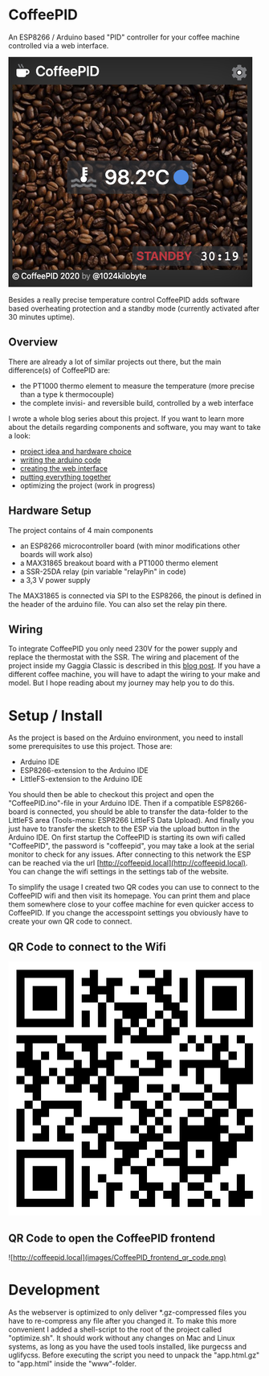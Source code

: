 # CoffeePID

An ESP8266 / Arduino based "PID" controller for your coffee machine controlled via a web interface. 

![CoffeePID Homescreen](images/CoffeePID_Homescreen.png)

Besides a really precise temperature control CoffeePID adds software based overheating protection and a standby mode (currently activated after 30 minutes uptime).

## Overview

There are already a lot of similar projects out there, but the main difference(s) of CoffeePID are:
- the PT1000 thermo element to measure the temperature (more precise than a type k thermocouple)
- the complete invisi- and reversible build, controlled by a web interface

I wrote a whole blog series about this project. If you want to learn more about the details regarding components and software, you may want to take a look:
- [project idea and hardware choice](https://1024kilobyte.com/blog/2020/3/3/new-project-coffeepid-a-generic-pid-controller-for-coffee-machines)
- [writing the arduino code](https://1024kilobyte.com/blog/2020/3/3/coffeepid-the-software)
- [creating the web interface](https://1024kilobyte.com/blog/2020/8/2/coffeepid-the-web-interface)
- [putting everything together](https://1024kilobyte.com/blog/2020/7/22/coffeepid-the-build)
- optimizing the project (work in progress)

## Hardware Setup

The project contains of 4 main components
- an ESP8266 microcontroller board (with minor modifications other boards will work also)
- a MAX31865 breakout board with a PT1000 thermo element
- a SSR-25DA relay (pin variable "relayPin" in code)
- a 3,3 V power supply

The MAX31865 is connected via SPI to the ESP8266, the pinout is defined in the header of the arduino file. You can also set the relay pin there.

## Wiring

To integrate CoffeePID you only need 230V for the power supply and replace the thermostat with the SSR. The wiring and placement of the project inside my Gaggia Classic is described in this [blog post](https://1024kilobyte.com/blog/2020/7/22/coffeepid-the-build). If you have a different coffee machine, you will have to adapt the wiring to your make and model. But I hope reading about my journey may help you to do this.

# Setup / Install

As the project is based on the Arduino environment, you need to install some prerequisites to use this project. Those are:

- Arduino IDE
- ESP8266-extension to the Arduino IDE
- LittleFS-extension to the Arduino IDE

You should then be able to checkout this project and open the "CoffeePID.ino"-file in your Arduino IDE. Then if a compatible ESP8266-board is connected, you should be able to transfer the data-folder to the LittleFS area (Tools-menu: ESP8266 LittleFS Data Upload). And finally you just have to transfer the sketch to the ESP via the upload button in the Arduino IDE. On first startup the CoffeePID is starting its own wifi called "CoffeePID", the password is "coffeepid", you may take a look at the serial monitor to check for any issues. After connecting to this network the ESP can be reached via the url [http://coffeepid.local](http://coffeepid.local). You can change the wifi settings in the settings tab of the website.

To simplify the usage I created two QR codes you can use to connect to the CoffeePID wifi and then visit its homepage. You can print them and place them somewhere close to your coffee machine for even quicker access to CoffeePID. If you change the accesspoint settings you obviously have to create your own QR code to connect.

## QR Code to connect to the Wifi

![WiFi Accespoint credentials](images/CoffeePID_wifi_ap_qr_code.png)

## QR Code to open the CoffeePID frontend

![http://coffeepid.local](images/CoffeePID_frontend_qr_code.png)

# Development

As the webserver is optimized to only deliver *.gz-compressed files you have to re-compress any file after you changed it. To make this more convenient I added a shell-script to the root of the project called "optimize.sh". It should work without any changes on Mac and Linux systems, as long as you have the used tools installed, like purgecss and uglifycss. Before executing the script you need to unpack the "app.html.gz" to "app.html" inside the "www"-folder.